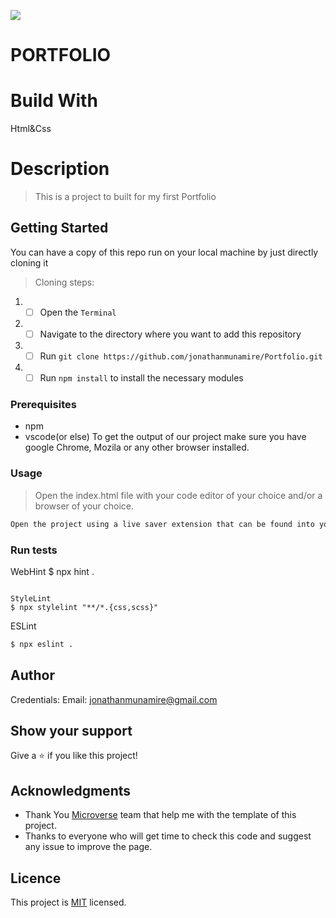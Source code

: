 ![](https://img.shields.io/badge/Microverse-blueviolet)
# PORTFOLIO

# Build With
Html&Css

# Description
> This is a project to built for my first Portfolio 

## Getting Started

You can have a copy of this repo run on your local machine by just directly cloning it

> Cloning steps:

1. - [ ] Open the `Terminal`
2. - [ ] Navigate to the directory where you want to add this repository
3. - [ ] Run `git clone https://github.com/jonathanmunamire/Portfolio.git`
4. - [ ] Run `npm install` to install the necessary modules

### Prerequisites

- npm
- vscode(or else)
To get the output of our project make sure you have google Chrome, Mozila or any other browser installed.

### Usage

> Open the index.html file with your code editor of your choice and/or a browser of your choice.
```bash
Open the project using a live saver extension that can be found into your code editor.
```

### Run tests

WebHint
$ npx hint .
```

StyleLint
$ npx stylelint "**/*.{css,scss}"
```

ESLint
```bash
$ npx eslint .
```

## Author
Credentials:
Email: jonathanmunamire@gmail.com

## Show your support

Give a ⭐️ if you like this project!

## Acknowledgments

- Thank You [Microverse](www.microverse.org) team that help me with the template of this project.
- Thanks to everyone who will get time to check this code and suggest any issue to improve the page.

## Licence
This project is [MIT](MIT.md) licensed.
